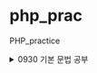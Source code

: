 # php_prac
PHP_practice


<details>
<summary>0930 기본 문법 공부</summary>
<div markdown="1">

1. php의 시작
![bandicam 2023-10-01 18-35-12-204](https://github.com/grapejuic2/php_prac/assets/122254607/1f8e38e5-df33-4514-b61e-dc897ddf4d29)

2. 주석문
![bandicam 2023-10-01 18-48-52-758](https://github.com/grapejuic2/php_prac/assets/122254607/5df53eda-a387-4618-b6a5-bce6d561d93c)

3. 상수와 변수
![bandicam 2023-10-01 22-21-10-491](https://github.com/grapejuic2/php_prac/assets/122254607/ef58273b-4236-4b67-abc3-cdfd02a848e5)

4. echo문
![bandicam 2023-10-01 22-21-36-042](https://github.com/grapejuic2/php_prac/assets/122254607/ed50c360-a0e5-4049-9099-fd01f04221c5)

5. 기본 데이터형
![bandicam 2023-10-01 22-22-45-984](https://github.com/grapejuic2/php_prac/assets/122254607/afdea9d7-62fa-4bb4-8d10-f80f975021e8)
![bandicam 2023-10-01 22-24-45-257](https://github.com/grapejuic2/php_prac/assets/122254607/47c0d2fe-5f26-45f2-8579-b9654bc6f0c2)
![bandicam 2023-10-01 22-25-32-166](https://github.com/grapejuic2/php_prac/assets/122254607/3981bb2c-c532-441e-b798-4d746e5197de)

7. 연산자
![bandicam 2023-10-01 22-27-54-494](https://github.com/grapejuic2/php_prac/assets/122254607/a5fbae9a-9d41-4838-9425-92968332ae27)
![bandicam 2023-10-01 22-32-34-739](https://github.com/grapejuic2/php_prac/assets/122254607/f9973c54-36ff-448c-abe7-601b8b866241)

</div>
</details>
